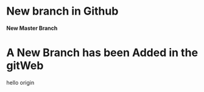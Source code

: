 # New branch in Github
 <b> New Master Branch </b>
 <h1> A New Branch has been Added in the gitWeb </h1>

hello origin
